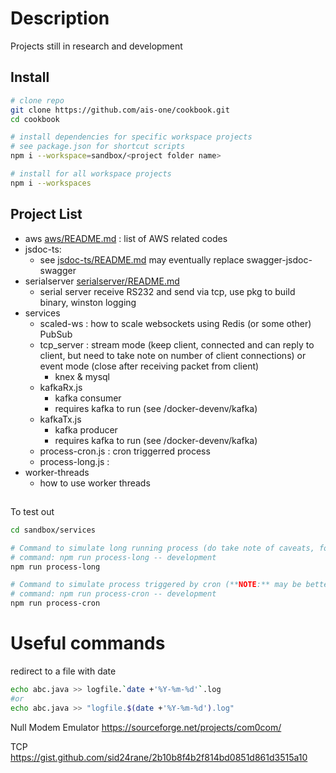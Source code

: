 # Description

Projects still in research and development

## Install

```bash
# clone repo
git clone https://github.com/ais-one/cookbook.git
cd cookbook

# install dependencies for specific workspace projects
# see package.json for shortcut scripts
npm i --workspace=sandbox/<project folder name>

# install for all workspace projects
npm i --workspaces
```

## Project List

- aws [aws/README.md]() : list of AWS related codes
- jsdoc-ts: 
  - see [jsdoc-ts/README.md]() may eventually replace swagger-jsdoc-swagger
- serialserver [serialserver/README.md]()
  - serial server receive RS232 and send via tcp, use pkg to build binary, winston logging
- services
  - scaled-ws :  how to scale websockets using Redis (or some other) PubSub
  - tcp_server : stream mode (keep client, connected and can reply to client, but need to take note on number of client connections) or event  mode (close after receiving packet from client)
    - knex & mysql
  - kafkaRx.js
    - kafka consumer
    - requires kafka to run (see /docker-devenv/kafka)
  - kafkaTx.js
    - kafka producer
    - requires kafka to run (see /docker-devenv/kafka)
  - process-cron.js : cron triggerred process
  - process-long.js :
- worker-threads
  - how to use worker threads

## 

To test out

```bash
cd sandbox/services

# Command to simulate long running process (do take note of caveats, for production need a monitor to handle restart strategy)
# command: npm run process-long -- development
npm run process-long

# Command to simulate process triggered by cron (**NOTE:** may be better to use cron to call API than trigger a process)
# command: npm run process-cron -- development
npm run process-cron
```


# Useful commands

redirect to a file with date 

```bash
echo abc.java >> logfile.`date +'%Y-%m-%d'`.log
#or
echo abc.java >> "logfile.$(date +'%Y-%m-%d').log"
```

Null Modem Emulator
https://sourceforge.net/projects/com0com/

TCP
https://gist.github.com/sid24rane/2b10b8f4b2f814bd0851d861d3515a10
